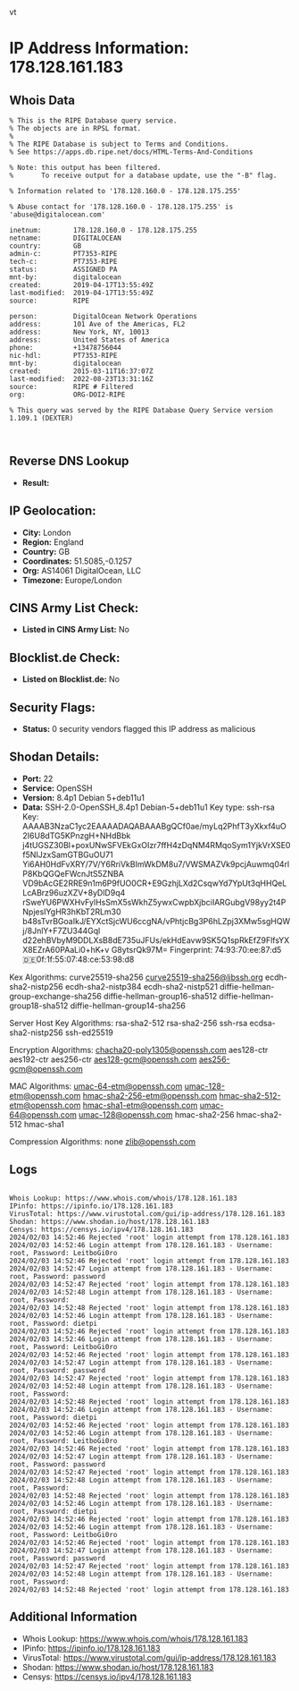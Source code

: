 vt
# IP Address Information: 178.128.161.183

## Whois Data
```
% This is the RIPE Database query service.
% The objects are in RPSL format.
%
% The RIPE Database is subject to Terms and Conditions.
% See https://apps.db.ripe.net/docs/HTML-Terms-And-Conditions

% Note: this output has been filtered.
%       To receive output for a database update, use the "-B" flag.

% Information related to '178.128.160.0 - 178.128.175.255'

% Abuse contact for '178.128.160.0 - 178.128.175.255' is 'abuse@digitalocean.com'

inetnum:        178.128.160.0 - 178.128.175.255
netname:        DIGITALOCEAN
country:        GB
admin-c:        PT7353-RIPE
tech-c:         PT7353-RIPE
status:         ASSIGNED PA
mnt-by:         digitalocean
created:        2019-04-17T13:55:49Z
last-modified:  2019-04-17T13:55:49Z
source:         RIPE

person:         DigitalOcean Network Operations
address:        101 Ave of the Americas, FL2
address:        New York, NY, 10013
address:        United States of America
phone:          +13478756044
nic-hdl:        PT7353-RIPE
mnt-by:         digitalocean
created:        2015-03-11T16:37:07Z
last-modified:  2022-08-23T13:31:16Z
source:         RIPE # Filtered
org:            ORG-DOI2-RIPE

% This query was served by the RIPE Database Query Service version 1.109.1 (DEXTER)



```
## Reverse DNS Lookup
- **Result:** 

## IP Geolocation:
- **City:** London
- **Region:** England
- **Country:** GB
- **Coordinates:** 51.5085,-0.1257
- **Org:** AS14061 DigitalOcean, LLC
- **Timezone:** Europe/London

## CINS Army List Check:
- **Listed in CINS Army List:** 
No

## Blocklist.de Check:
- **Listed on Blocklist.de:** 
No

## Security Flags:
- **Status:** 0 security vendors flagged this IP address as malicious

## Shodan Details:
- **Port:** 22
- **Service:** OpenSSH
- **Version:** 8.4p1 Debian 5+deb11u1
- **Data:** SSH-2.0-OpenSSH_8.4p1 Debian-5+deb11u1
Key type: ssh-rsa
Key: AAAAB3NzaC1yc2EAAAADAQABAAABgQCf0ae/myLq2PhfT3yXkxf4uO2I6U8dTG5KPnzgH+NHdBbk
j4tUGSZ30Bl+poxUNwSFVEkGxOIzr7ffH4zDqNM4RMqoSym1YjkVrXSE0f5NIJzxSamGTBGuOU71
Yi6AH0HdFvXRY/7V/Y6RriVkBImWkDM8u7/VWSMAZVk9pcjAuwmq04rlP8KbQGQeFWcnJtS5ZNBA
VD9bAcGE2RRE9n1m6P9fUO0CR+E9GzhjLXd2CsqwYd7YpUt3qHHQeLLcABrz96uzXZV+8yDlD9q4
rSweYU6PWXHvFylHsSmX5sWkhZ5ywxCwpbXjbciIARGubgV98yy2t4PNpjesIYgHR3hKbT2RLm30
b48sTvrBGoaIkJ/EYXctSjcWU6ccgNA/vPhtjcBg3P6hLZpj3XMw5sgHQWj/8JnlY+F7ZU344Gql
d22ehBVbyM9DDLXsB8dE735uJFUs/ekHdEavw9SK5Q1spRkEfZ9FlfsYXX8EZrA60PAaLi0+hK+v
G8ytsrQk97M=
Fingerprint: 74:93:70:ee:87:d5:de:0f:1f:55:07:48:ce:53:98:d8

Kex Algorithms:
	curve25519-sha256
	curve25519-sha256@libssh.org
	ecdh-sha2-nistp256
	ecdh-sha2-nistp384
	ecdh-sha2-nistp521
	diffie-hellman-group-exchange-sha256
	diffie-hellman-group16-sha512
	diffie-hellman-group18-sha512
	diffie-hellman-group14-sha256

Server Host Key Algorithms:
	rsa-sha2-512
	rsa-sha2-256
	ssh-rsa
	ecdsa-sha2-nistp256
	ssh-ed25519

Encryption Algorithms:
	chacha20-poly1305@openssh.com
	aes128-ctr
	aes192-ctr
	aes256-ctr
	aes128-gcm@openssh.com
	aes256-gcm@openssh.com

MAC Algorithms:
	umac-64-etm@openssh.com
	umac-128-etm@openssh.com
	hmac-sha2-256-etm@openssh.com
	hmac-sha2-512-etm@openssh.com
	hmac-sha1-etm@openssh.com
	umac-64@openssh.com
	umac-128@openssh.com
	hmac-sha2-256
	hmac-sha2-512
	hmac-sha1

Compression Algorithms:
	none
	zlib@openssh.com


## Logs
```

Whois Lookup: https://www.whois.com/whois/178.128.161.183
IPinfo: https://ipinfo.io/178.128.161.183
VirusTotal: https://www.virustotal.com/gui/ip-address/178.128.161.183
Shodan: https://www.shodan.io/host/178.128.161.183
Censys: https://censys.io/ipv4/178.128.161.183
2024/02/03 14:52:46 Rejected 'root' login attempt from 178.128.161.183
2024/02/03 14:52:46 Login attempt from 178.128.161.183 - Username: root, Password: LeitboGi0ro
2024/02/03 14:52:46 Rejected 'root' login attempt from 178.128.161.183
2024/02/03 14:52:47 Login attempt from 178.128.161.183 - Username: root, Password: password
2024/02/03 14:52:47 Rejected 'root' login attempt from 178.128.161.183
2024/02/03 14:52:48 Login attempt from 178.128.161.183 - Username: root, Password:
2024/02/03 14:52:48 Rejected 'root' login attempt from 178.128.161.183
2024/02/03 14:52:46 Login attempt from 178.128.161.183 - Username: root, Password: dietpi
2024/02/03 14:52:46 Rejected 'root' login attempt from 178.128.161.183
2024/02/03 14:52:46 Login attempt from 178.128.161.183 - Username: root, Password: LeitboGi0ro
2024/02/03 14:52:46 Rejected 'root' login attempt from 178.128.161.183
2024/02/03 14:52:47 Login attempt from 178.128.161.183 - Username: root, Password: password
2024/02/03 14:52:47 Rejected 'root' login attempt from 178.128.161.183
2024/02/03 14:52:48 Login attempt from 178.128.161.183 - Username: root, Password:
2024/02/03 14:52:48 Rejected 'root' login attempt from 178.128.161.183
2024/02/03 14:52:46 Login attempt from 178.128.161.183 - Username: root, Password: dietpi
2024/02/03 14:52:46 Rejected 'root' login attempt from 178.128.161.183
2024/02/03 14:52:46 Login attempt from 178.128.161.183 - Username: root, Password: LeitboGi0ro
2024/02/03 14:52:46 Rejected 'root' login attempt from 178.128.161.183
2024/02/03 14:52:47 Login attempt from 178.128.161.183 - Username: root, Password: password
2024/02/03 14:52:47 Rejected 'root' login attempt from 178.128.161.183
2024/02/03 14:52:48 Login attempt from 178.128.161.183 - Username: root, Password:
2024/02/03 14:52:48 Rejected 'root' login attempt from 178.128.161.183
2024/02/03 14:52:46 Login attempt from 178.128.161.183 - Username: root, Password: dietpi
2024/02/03 14:52:46 Rejected 'root' login attempt from 178.128.161.183
2024/02/03 14:52:46 Login attempt from 178.128.161.183 - Username: root, Password: LeitboGi0ro
2024/02/03 14:52:46 Rejected 'root' login attempt from 178.128.161.183
2024/02/03 14:52:47 Login attempt from 178.128.161.183 - Username: root, Password: password
2024/02/03 14:52:47 Rejected 'root' login attempt from 178.128.161.183
2024/02/03 14:52:48 Login attempt from 178.128.161.183 - Username: root, Password:
2024/02/03 14:52:48 Rejected 'root' login attempt from 178.128.161.183

```
## Additional Information
- Whois Lookup: https://www.whois.com/whois/178.128.161.183
- IPinfo: https://ipinfo.io/178.128.161.183
- VirusTotal: https://www.virustotal.com/gui/ip-address/178.128.161.183
- Shodan: https://www.shodan.io/host/178.128.161.183
- Censys: https://censys.io/ipv4/178.128.161.183

